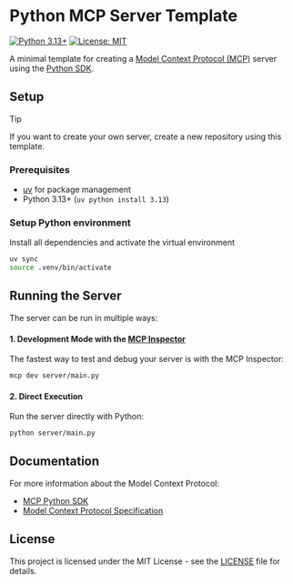 # Python MCP Server Template

[![Python 3.13+](https://img.shields.io/badge/python-3.13+-blue.svg)](https://www.python.org/downloads/)
[![License: MIT](https://img.shields.io/badge/License-MIT-yellow.svg)](LICENSE)

A minimal template for creating a [Model Context Protocol (MCP)](https://github.com/modelcontextprotocol) server using the [Python SDK](https://github.com/modelcontextprotocol/python-sdk).


## Setup

> [!TIP]
> If you want to create your own server, create a new repository using this template.

### Prerequisites

- [uv](https://docs.astral.sh/uv/) for package management
- Python 3.13+ (`uv python install 3.13`)

### Setup Python environment

Install all dependencies and activate the virtual environment

```bash
uv sync
source .venv/bin/activate
```

## Running the Server

The server can be run in multiple ways:

#### 1. Development Mode with the [MCP Inspector](https://github.com/modelcontextprotocol/inspector)

The fastest way to test and debug your server is with the MCP Inspector:

```bash
mcp dev server/main.py
```

#### 2. Direct Execution

Run the server directly with Python:

```bash
python server/main.py
```

## Documentation

For more information about the Model Context Protocol:
- [MCP Python SDK](https://github.com/modelcontextprotocol/python-sdk)
- [Model Context Protocol Specification](https://github.com/modelcontextprotocol/mcp)

## License

This project is licensed under the MIT License - see the [LICENSE](LICENSE) file for details.

